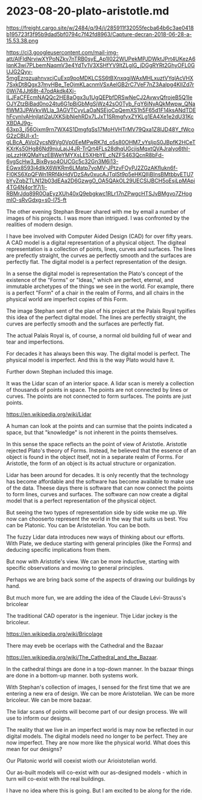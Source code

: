 # 2023-08-20-plato-aristotle.md

https://freight.cargo.site/w/2484/q/94/i/285911f32055fecba64b6c3ae0418b195723f3f95b9dad5bf0794c7f42fd8963/Capture-decran-2018-06-28-a-15.53.38.png


https://ci3.googleusercontent.com/mail-img-att/AIFldNrviwXYPoNZkv7nTRB0syE_Ap1I022WUPekMPJDWktJPrt4UKezA6lqnK3wi7PLbemNaqmV3e4YdTv1V3XSHfYV9ltZLglG_jDGgRYRt2GhyOFL0GUJG2Qyv-5mgEzrqzuahnvxcjCuExq9poMDKLCSS6tBXnxqgjWAxMHLxuztVYqlAcVHX7SxkDt8Qgx37myHBe_TeOjmKLacnmVSxAelGB2rC7VeF7nZ3Aalpg4KlIZd7r0Wi74JJt68t-47odAkdk4Xj-ILJFaCFEcmNAQQc2HE8aOgx3u1UgQEPbfDRSwNeCJ2AvwvQfrojeB5Q1IeOJYZtzBiBad0no24tu6G1pBiGbMgSjWz42sO0Tyb_FqY6iNyAQkMwpw_QNaflWM3JPAVkvWLla_3AGVTCvyLaOaNSEjoCpQemXS1h5F65d1F14ksANdTDEhFcynIvAHnjIatj2aUXKSjbNjehRDx7LJxT1SRmgfyxZYKLg1EA4Xe1e2dU31KcXBDAJ9g-63xp3_j56Oixm9rn7WX4S1DmgfqSs17MoHVHTrMV79Qxa1Z8IJD48Y_fWcoG2zCBUI-x1-gLBcA_AVoI2ycsN9Vg0Vp0EeMPwRK7d_o5s80OHM7_vYsIjpS0JBpfK2HCeTKXrKs50Hg86Nd9njuLajJ4JR-TrQrt4FLs28dhqUGcjisMqxtQVAJralyo6thI-jpLzzHKQMaYszEBWeYMYXsLE5XHbYE_cNZFS463QcnR8bFd-6vgScHw3_BjxByso4OUCGc5c32Gn3M6i13-EGwx8593j4dlkX6WKRm6LMatp7voMV-JPtzvFOyPJ2ZGzAKflukn6f-Fl0KS6XpQFWn1RRf4kHdVDzSAv0xucAJTqISt9p5eHKQIIjBInsBMtbbvETU7bYyZqbZTLN12b03dEAa2D6GzwgO_OA5QAkOL29UECSlJBCH5oEsjLpMApi4TG4N4or1f7j1j-RBMrJdq89R0OaEyzXUh40xQ9ebgkwc1RLr17nZPwgcHTSJvBMgvo7ZHogmIO-sRvGdxg=s0-l75-ft


The other evening Stephan Breuer shared with me by email a number of images of his projects. I was more than intrigued. I was confronted by the realities of modern design.

I have bee involved with Computer Aided Design (CAD) for over fifty years. A CAD model is a digital representation of a physical object. The digiteal representation is a collection of points, lines, curves and surfaces. The lines are prefectly straight, the curves ae perfectly smooth and the surfaces are perfectly flat. The digital model is a perfect representation of the design.

In a sense the digital model is representation the Plato's concept of the existence of the "Forms" or "Ideas," which are perfect, eternal, and immutable archetypes of the things we see in the world. For example, there is a perfect "Form" of a chair in the realm of Forms, and all chairs in the physical world are imperfect copies of this Form.

The image Stephan sent of the plan of his project at the Palais Royal typifies this idea of the perfect digital model. The lines are perfectly straight, the curves are perfectly smooth and the surfaces are perfectly flat.

The actual Palais Royal is, of course, a normal old building full of wear and tear and imperfections.

For decades it has always been this way. The digital model is perfect. The physical model is imperfect. And this is the way Plato would have it.

Further down Stephan included this image.

It was the Lidar scan of an interior space. A lidar scan is merely a collection of thousands of points in space. The points are not connected by lines or curves. The points are not connected to form surfaces. The points are just points.

https://en.wikipedia.org/wiki/Lidar

A human can look at the points and can surmise that the points indicated a space, but that "knowledge" is not inherent in the points themselves.

In this sense the space reflects an the point of view of Aristotle. Aristotle rejected Plato's theory of Forms. Instead, he believed that the essence of an object is found in the object itself, not in a separate realm of Forms. For Aristotle, the form of an object is its actual structure or organization.

Lidar has been around for decades. It is only recently that the technology has become affordable and the software has become available to make use of the data. Theese days there is software that can now connect the points to form lines, curves and surfaces. The software can now create a digital model that is a perfect representation of the physical object.

But seeing the two types of representation side by side woke me up. We now can chooserto represent the world in the way that suits us best. You can be Platonic. You can be Aristotelian. You can be both.

The fuzzy Lidar data introduces new ways of thinking about our efforts. With Plate, we deduce  starting with general principles (like the Forms) and deducing specific implications from them.

But now with Aristotle's view. We can be more inductive, starting with specific observations and moving to general principles.

Perhaps we are bring back some of the aspects of drawing our buildings by hand.

But much more fun, we are adding the idea of the Claude Lévi-Strauss's bricolear

The traditional CAD operator is the ingenieur. Thje Lidar jockey is the bricoleur.

https://en.wikipedia.org/wiki/Bricolage

There may eveb be ocerlaps with the Cathedral and the Bazaar

https://en.wikipedia.org/wiki/The_Cathedral_and_the_Bazaar.

In the cathedral things are done in a top-down manner. In the bazaar things are done in a bottom-up manner. both systems work.

With Stephan's collection of images, I sensed for the first time that we are entering a new era of design. We can be more Aristotelian. We can be more bricoleur. We can be more bazaar.

The lidar scans of points will become part of our design process. We will use to inform our designs.

The reality that we live in an imperfect world is may now be reflected in our digital models. The digital models need no longer to be perfect. They are now imperfect. They are now more like the physical world. What does this mean for our designs?

Our Platonic world will coexist wioth our Arioistotelian world.

Our as-built models will co-exist with our as-designed models - which in turn will co-exist with the real buildings.

I have no idea where this is going. But I am excited to be along for the ride.
